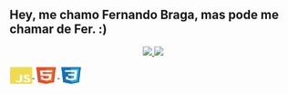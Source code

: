 ## Hey, me chamo Fernando Braga, mas pode me chamar de Fer. :)

<div align="center">
  <a href="https://github.com/ferbraga">
  <img height="180em" src="https://github-readme-stats.vercel.app/api?username=ferbraga&show_icons=true&theme=dracula&include_all_commits=true&count_private=true"/>
  <img height="180em" src="https://github-readme-stats.vercel.app/api/top-langs/?username=ferbraga&layout=compact&langs_count=7&theme=dracula"/>
</div>
  
  <div style="display: inline_block"><br>
  <img align="center" alt="fer-Js" height="30" width="40" src="https://raw.githubusercontent.com/devicons/devicon/master/icons/javascript/javascript-plain.svg">
  <img align="center" alt="fer-HTML" height="30" width="40" src="https://raw.githubusercontent.com/devicons/devicon/master/icons/html5/html5-original.svg">
  <img align="center" alt="fer-CSS" height="30" width="40" src="https://raw.githubusercontent.com/devicons/devicon/master/icons/css3/css3-original.svg">
</div>
  
  ##
